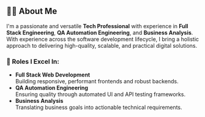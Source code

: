 ## 👨‍💻 About Me

I'm a passionate and versatile **Tech Professional** with experience in **Full Stack Engineering**, **QA Automation Engineering**, and **Business Analysis**. With experience across the software development lifecycle, I bring a holistic approach to delivering high-quality, scalable, and practical digital solutions.

### 🔧 Roles I Excel In:
- **Full Stack Web Development**  
  Building responsive, performant frontends and robust backends.
- **QA Automation Engineering**  
  Ensuring quality through automated UI and API testing frameworks.
- **Business Analysis**  
  Translating business goals into actionable technical requirements.